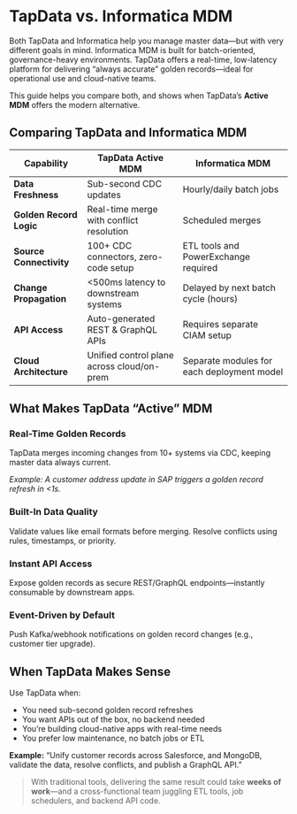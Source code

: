 # TapData vs. Informatica MDM

Both TapData and Informatica help you manage master data—but with very different goals in mind. Informatica MDM is built for batch-oriented, governance-heavy environments. TapData offers a real-time, low-latency platform for delivering “always accurate” golden records—ideal for operational use and cloud-native teams.

This guide helps you compare both, and shows when TapData’s **Active MDM** offers the modern alternative.

## Comparing TapData and Informatica MDM

| Capability              | **TapData Active MDM**                     | **Informatica MDM**                        |
| ----------------------- | ------------------------------------------ | ------------------------------------------ |
| **Data Freshness**      | Sub-second CDC updates                     | Hourly/daily batch jobs                    |
| **Golden Record Logic** | Real-time merge with conflict resolution   | Scheduled merges                           |
| **Source Connectivity** | 100+ CDC connectors, zero-code setup       | ETL tools and PowerExchange required       |
| **Change Propagation**  | <500ms latency to downstream systems       | Delayed by next batch cycle (hours)        |
| **API Access**          | Auto-generated REST & GraphQL APIs         | Requires separate CIAM setup               |
| **Cloud Architecture**  | Unified control plane across cloud/on-prem | Separate modules for each deployment model |



## What Makes TapData “Active” MDM

### Real-Time Golden Records

TapData merges incoming changes from 10+ systems via CDC, keeping master data always current.

*Example: A customer address update in SAP triggers a golden record refresh in <1s.*

### Built-In Data Quality

Validate values like email formats before merging. Resolve conflicts using rules, timestamps, or priority.

### Instant API Access

Expose golden records as secure REST/GraphQL endpoints—instantly consumable by downstream apps.

### Event-Driven by Default

Push Kafka/webhook notifications on golden record changes (e.g., customer tier upgrade).



## When TapData Makes Sense

Use TapData when:

- You need sub-second golden record refreshes
- You want APIs out of the box, no backend needed
- You’re building cloud-native apps with real-time needs
- You prefer low maintenance, no batch jobs or ETL

**Example:**
 “Unify customer records across Salesforce, and MongoDB, validate the data, resolve conflicts, and publish a GraphQL API.” 

> With traditional tools, delivering the same result could take **weeks of work**—and a cross-functional team juggling ETL tools, job schedulers, and backend API code.